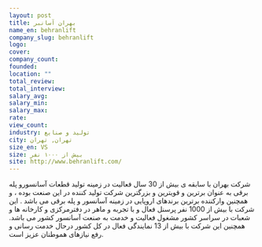 ```yaml
---
layout: post
title: بهران آسانبر
name_en: behranlift
company_slug: behranlift
logo: 
cover: 
company_count:
founded:
location: ""
total_review: 
total_interview: 
salary_avg: 
salary_min: 
salary_max: 
rate: 
view_count: 
industry: تولید و صنایع
city: تهران, تهران
size_en: VS
size: بیش از ۱۰۰۰ نفر
site: http://www.behranlift.com/
---
```



شرکت بهران با سابقه ی بیش از 30 سال فعالیت در زمینه تولید قطعات آسانسورو پله برقی به عنوان برترین و قویترین و بزرگترین شرکت تولید کننده در این صنعت بوده ، و همچنین وارکننده برترین برندهای اروپایی در زمینه آسانسور و پله برقی می باشد . این شرکت با بیش از 1000 نفر پرسنل فعال و با تجربه و ماهر در دفترمرکزی و کارخانه ها و شعبات در سراسر کشور مشغول فعالیت و خدمت به صنعت آسانسور کشور می باشد. همچنین این شرکت با بیش از 13 نمایندگی فعال در کل کشور درحال خدمت رسانی و رفع نیازهای هموطنان عزیز است.

